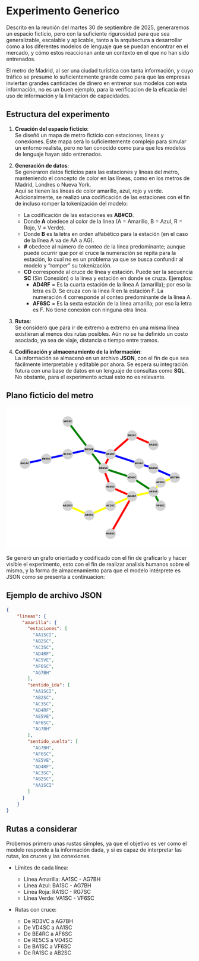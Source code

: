 # Experimento Generico

Descrito en la reunión del martes 30 de septiembre de 2025, generaremos un espacio ficticio,
pero con la suficiente rigurosidad para que sea generalizable, escalable y aplicable, tanto a
la arquitectura a desarrollar como a los diferentes modelos de lenguaje que se puedan encontrar
en el mercado, y cómo estos reaccionan ante un contexto en el que no han sido entrenados.

El metro de Madrid, al ser una ciudad turística con tanta información, y cuyo tráfico se presume
lo suficientemente grande como para que las empresas inviertan grandes cantidades de dinero en
entrenar sus modelos con esta información, no es un buen ejemplo, para la verificacion de la eficacia
del uso de información y la limitacion de capacidades.

## Estructura del experimento

1. **Creación del espacio ficticio**:  
   Se diseñó un mapa de metro ficticio con estaciones, líneas y conexiones. Este mapa será lo suficientemente complejo para simular un entorno realista, pero no tan conocido como para que los modelos de lenguaje hayan sido entrenados.  

2. **Generación de datos**:  
   Se generaron datos ficticios para las estaciones y líneas del metro, manteniendo el concepto de color en las líneas, como en los metros de Madrid, Londres o Nueva York.  
   Aquí se tienen las líneas de color amarillo, azul, rojo y verde. Adicionalmente, se realizó una codificación de las estaciones con el fin de incluso romper la tokenización del modelo:  

   - La codificación de las estaciones es **AB#CD**.  
   - Donde **A** obedece al color de la línea (A = Amarillo, B = Azul, R = Rojo, V = Verde).  
   - Donde **B** es la letra en orden alfabético para la estación (en el caso de la línea A va de AA a AG).  
   - **#** obedece al número de conteo de la línea predominante; aunque puede ocurrir que por el cruce la numeración se repita para la estación, lo cual no es un problema ya que se busca confundir al modelo y “romper” su tokenización.  
   - **CD** corresponde al cruce de línea y estación. Puede ser la secuencia **SC** (Sin Conexión) o la línea y estación en donde se cruza. Ejemplos:  
     - **AD4RF** = Es la cuarta estación de la línea A (amarilla); por eso la letra es D. Se cruza con la línea R en la estación F. La numeración 4 corresponde al conteo predominante de la línea A.  
     - **AF6SC** = Es la sexta estación de la línea amarilla; por eso la letra es F. No tiene conexión con ninguna otra línea.  

3. **Rutas**:  
   Se consideró que para ir de extremo a extremo en una misma línea existieran al menos dos rutas posibles. Aún no se ha definido un costo asociado, ya sea de viaje, distancia o tiempo entre tramos.  

4. **Codificación y almacenamiento de la información**:  
   La información se almacenó en un archivo **JSON**, con el fin de que sea fácilmente interpretable y editable por ahora. Se espera su integración futura con una base de datos en un lenguaje de consultas como **SQL**. No obstante, para el experimento actual esto no es relevante.  

## Plano ficticio del metro

![Plano Metro Ficticio](./sistema_generico.png)

Se generó un grafo orientado y codificado con el fin de graficarlo y hacer visible el experimento, esto con el fin de realizar analisis humanos sobre el mismo, y la forma de almacenamiento para que el modelo intérprete es JSON como se presenta a continuacion: 

## Ejemplo de archivo JSON

```json
{
    "lineas": {
      "amarilla": {
        "estaciones": [
          "AA1SCI",
          "AB2SC",
          "AC3SC",
          "AD4RF",
          "AE5VE",
          "AF6SC",
          "AG7BH"
        ],
        "sentido_ida": [
          "AA1SCI",
          "AB2SC",
          "AC3SC",
          "AD4RF",
          "AE5VE",
          "AF6SC",
          "AG7BH"
        ],
        "sentido_vuelta": [
          "AG7BH",
          "AF6SC",
          "AE5VE",
          "AD4RF",
          "AC3SC",
          "AB2SC",
          "AA1SCI"
        ]
      }
    }
}
```
## Rutas a considerar

Probemos primero unas rustas siimples, ya que el objetivo es ver como el modelo responde a la información dada, y si es capaz de interpretar las rutas, los cruces y las conexiones.

- Límites de cada línea:
  - Línea Amarilla: AA1SC - AG7BH
  - Línea Azul: BA1SC - AG7BH
  - Línea Roja: RA1SC - RG7SC
  - Línea Verde: VA1SC - VF6SC

- Rutas con cruce:
    - De RD3VC a AG7BH
    - De VD4SC a AA1SC
    - De BE4RC a AF6SC
    - De RE5CS a VD4SC
    - De BA1SC a VF6SC
    - De RA1SC a AB2SC